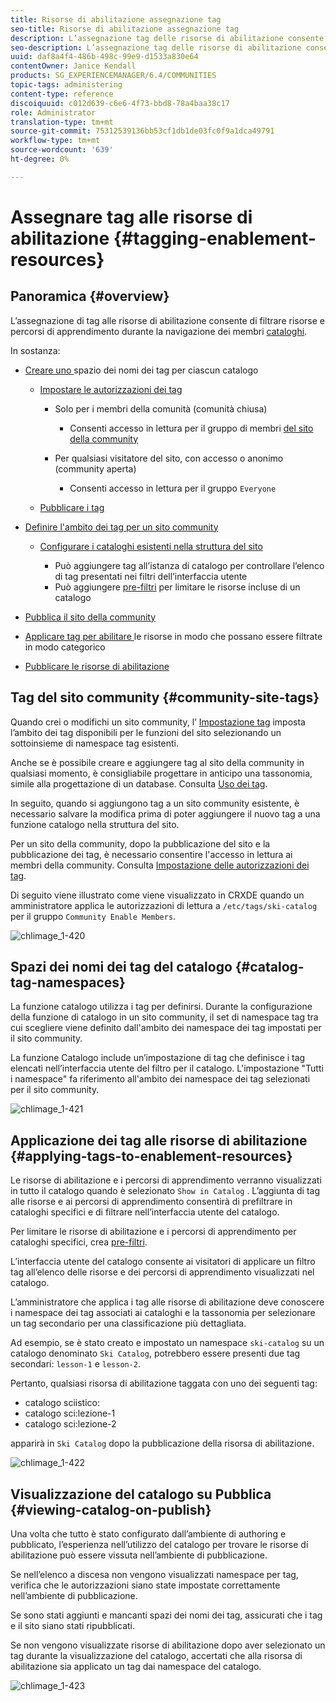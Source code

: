 ```yaml
---
title: Risorse di abilitazione assegnazione tag
seo-title: Risorse di abilitazione assegnazione tag
description: L’assegnazione tag delle risorse di abilitazione consente di filtrare risorse e percorsi di apprendimento durante la navigazione dei membri nei cataloghi
seo-description: L’assegnazione tag delle risorse di abilitazione consente di filtrare risorse e percorsi di apprendimento durante la navigazione dei membri nei cataloghi
uuid: daf8a4f4-486b-498c-99e9-d1533a830e64
contentOwner: Janice Kendall
products: SG_EXPERIENCEMANAGER/6.4/COMMUNITIES
topic-tags: administering
content-type: reference
discoiquuid: c012d639-c6e6-4f73-bbd8-78a4baa38c17
role: Administrator
translation-type: tm+mt
source-git-commit: 75312539136bb53cf1db1de03fc0f9a1dca49791
workflow-type: tm+mt
source-wordcount: '639'
ht-degree: 0%

---
```



# Assegnare tag alle risorse di abilitazione {#tagging-enablement-resources}

## Panoramica {#overview}

L’assegnazione di tag alle risorse di abilitazione consente di filtrare risorse e percorsi di apprendimento durante la navigazione dei membri [cataloghi](functions.md#catalog-function).

In sostanza:

* [Creare uno ](../../help/sites-administering/tags.md#creating-a-namespace) spazio dei nomi dei tag per ciascun catalogo

   * [Impostare le autorizzazioni dei tag](../../help/sites-administering/tags.md#setting-tag-permissions)

      * Solo per i membri della comunità (comunità chiusa)

         * Consenti accesso in lettura per il gruppo di membri [del sito della community](users.md#publish-group-roles)
      * Per qualsiasi visitatore del sito, con accesso o anonimo (community aperta)

         * Consenti accesso in lettura per il gruppo `Everyone`
   * [Pubblicare i tag](../../help/sites-administering/tags.md#publishing-tags)



* [Definire l&#39;ambito dei tag per un sito community](sites-console.md#tagging)

   * [Configurare i cataloghi esistenti nella struttura del sito](functions.md#catalog-function)

      * Può aggiungere tag all’istanza di catalogo per controllare l’elenco di tag presentati nei filtri dell’interfaccia utente
      * Può aggiungere [pre-filtri](catalog-developer-essentials.md#pre-filters) per limitare le risorse incluse di un catalogo

* [Pubblica il sito della community](sites-console.md#publishing-the-site)
* [Applicare tag per abilitare ](resources.md#create-a-resource) le risorse in modo che possano essere filtrate in modo categorico
* [Pubblicare le risorse di abilitazione](resources.md#publish)

## Tag del sito community {#community-site-tags}

Quando crei o modifichi un sito community, l’ [Impostazione tag](sites-console.md#tagging) imposta l’ambito dei tag disponibili per le funzioni del sito selezionando un sottoinsieme di namespace tag esistenti.

Anche se è possibile creare e aggiungere tag al sito della community in qualsiasi momento, è consigliabile progettare in anticipo una tassonomia, simile alla progettazione di un database. Consulta [Uso dei tag](../../help/sites-authoring/tags.md).

In seguito, quando si aggiungono tag a un sito community esistente, è necessario salvare la modifica prima di poter aggiungere il nuovo tag a una funzione catalogo nella struttura del sito.

Per un sito della community, dopo la pubblicazione del sito e la pubblicazione dei tag, è necessario consentire l&#39;accesso in lettura ai membri della community. Consulta [Impostazione delle autorizzazioni dei tag](../../help/sites-administering/tags.md#setting-tag-permissions).

Di seguito viene illustrato come viene visualizzato in CRXDE quando un amministratore applica le autorizzazioni di lettura a `/etc/tags/ski-catalog` per il gruppo `Community Enable Members`.

![chlimage_1-420](assets/chlimage_1-420.png)

## Spazi dei nomi dei tag del catalogo {#catalog-tag-namespaces}

La funzione catalogo utilizza i tag per definirsi. Durante la configurazione della funzione di catalogo in un sito community, il set di namespace tag tra cui scegliere viene definito dall&#39;ambito dei namespace dei tag impostati per il sito community.

La funzione Catalogo include un’impostazione di tag che definisce i tag elencati nell’interfaccia utente del filtro per il catalogo. L&#39;impostazione &quot;Tutti i namespace&quot; fa riferimento all&#39;ambito dei namespace dei tag selezionati per il sito community.

![chlimage_1-421](assets/chlimage_1-421.png)

## Applicazione dei tag alle risorse di abilitazione {#applying-tags-to-enablement-resources}

Le risorse di abilitazione e i percorsi di apprendimento verranno visualizzati in tutto il catalogo quando è selezionato `Show in Catalog` . L’aggiunta di tag alle risorse e ai percorsi di apprendimento consentirà di prefiltrare in cataloghi specifici e di filtrare nell’interfaccia utente del catalogo.

Per limitare le risorse di abilitazione e i percorsi di apprendimento per cataloghi specifici, crea [pre-filtri](catalog-developer-essentials.md#pre-filters).

L’interfaccia utente del catalogo consente ai visitatori di applicare un filtro tag all’elenco delle risorse e dei percorsi di apprendimento visualizzati nel catalogo.

L’amministratore che applica i tag alle risorse di abilitazione deve conoscere i namespace dei tag associati ai cataloghi e la tassonomia per selezionare un tag secondario per una classificazione più dettagliata.

Ad esempio, se è stato creato e impostato un namespace `ski-catalog` su un catalogo denominato `Ski Catalog`, potrebbero essere presenti due tag secondari: `lesson-1` e `lesson-2`.

Pertanto, qualsiasi risorsa di abilitazione taggata con uno dei seguenti tag:

* catalogo sciistico:
* catalogo sci:lezione-1
* catalogo sci:lezione-2

apparirà in `Ski Catalog` dopo la pubblicazione della risorsa di abilitazione.

![chlimage_1-422](assets/chlimage_1-422.png)

## Visualizzazione del catalogo su Pubblica {#viewing-catalog-on-publish}

Una volta che tutto è stato configurato dall’ambiente di authoring e pubblicato, l’esperienza nell’utilizzo del catalogo per trovare le risorse di abilitazione può essere vissuta nell’ambiente di pubblicazione.

Se nell’elenco a discesa non vengono visualizzati namespace per tag, verifica che le autorizzazioni siano state impostate correttamente nell’ambiente di pubblicazione.

Se sono stati aggiunti e mancanti spazi dei nomi dei tag, assicurati che i tag e il sito siano stati ripubblicati.

Se non vengono visualizzate risorse di abilitazione dopo aver selezionato un tag durante la visualizzazione del catalogo, accertati che alla risorsa di abilitazione sia applicato un tag dai namespace del catalogo.

![chlimage_1-423](assets/chlimage_1-423.png)


